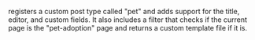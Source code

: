 registers a custom post type called "pet" and adds support for the title, editor, and custom fields. It also includes a filter that checks if the current page is the "pet-adoption" page and returns a custom template file if it is.
